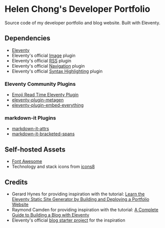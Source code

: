 # Helen Chong's Developer Portfolio

Source code of my developer portfolio and blog website. Built with Eleventy.

## Dependencies
- [Eleventy](https://www.11ty.dev/)
- Eleventy's official [Image](https://www.11ty.dev/docs/plugins/image/) plugin
- Eleventy's official [RSS](https://www.11ty.dev/docs/plugins/rss/) plugin
- Eleventy's official [Navigation](https://www.11ty.dev/docs/plugins/navigation/) plugin
- Eleventy's official [Syntax Highlighting](https://www.11ty.dev/docs/plugins/syntaxhighlight/) plugin

### Eleventy Community Plugins
- [Emoji Read Time Eleventy Plugin](https://11ty.rocks/#plugin-emoji-read-time)
- [eleventy-plugin-metagen](https://www.npmjs.com/package/eleventy-plugin-metagen)
- [eleventy-plugin-embed-everything](https://www.npmjs.com/package/eleventy-plugin-embed-everything)

### markdown-it Plugins
- [markdown-it-attrs](https://www.npmjs.com/package/markdown-it-attrs)
- [markdown-it-bracketed-spans](https://www.npmjs.com/package/markdown-it-bracketed-spans)

## Self-hosted Assets
- [Font Awesome](https://fontawesome.com/)
- Technology and stack icons from [icons8](https://icons8.com/)

## Credits
- Gerard Hynes for providing inspiration with the tutorial: [Learn the Eleventy Static Site Generator by Building and Deploying a Portfolio Website](https://www.freecodecamp.org/news/learn-eleventy/)
- Raymond Camden for providing inspiration with the tutorial: [A Complete Guide to Building a Blog with Eleventy](https://cfjedimaster.github.io/eleventy-blog-guide/guide.html)
- Eleventy's official [blog starter project](https://github.com/11ty/eleventy-base-blog) for the inspiration
